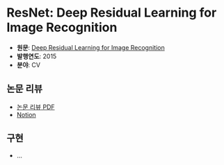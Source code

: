 # ResNet: Deep Residual Learning for Image Recognition

- **원문**: [Deep Residual Learning for Image Recognition](https://arxiv.org/abs/1512.03385)
- **발행연도**: 2015
- **분야**: CV

## 논문 리뷰

- [논문 리뷰 PDF](./Deep_Residual_Learning_for_Image_Recognition_(ResNet)%20논문%20리뷰.pdf)
- [Notion](https://www.notion.so/Deep-Residual-Learning-for-Image-Recognition-2015-205818aea60f80fe9544d15d53394b5d)


## 구현

- ... 